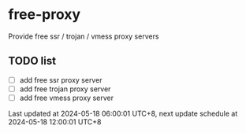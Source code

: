 
# free-proxy
Provide free ssr / trojan / vmess proxy servers


## TODO list
- [ ] add free ssr proxy server
- [ ] add free trojan proxy server
- [ ] add free vmess proxy server

Last updated at 2024-05-18 06:00:01 UTC+8, next update schedule at 2024-05-18 12:00:01 UTC+8

